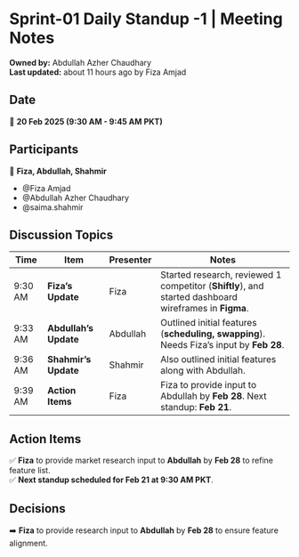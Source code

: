 # Sprint-01 Daily Standup -1 | Meeting Notes  

**Owned by:** Abdullah Azher Chaudhary  
**Last updated:** about 11 hours ago by Fiza Amjad  

## Date  
📅 **20 Feb 2025 (9:30 AM - 9:45 AM PKT)**  

## Participants  
👥 **Fiza, Abdullah, Shahmir**  
- @Fiza Amjad  
- @Abdullah Azher Chaudhary  
- @saima.shahmir  

## Discussion Topics  

| Time      | Item             | Presenter  | Notes  |
|-----------|-----------------|------------|--------|
| 9:30 AM  | **Fiza’s Update** | Fiza       | Started research, reviewed 1 competitor (**Shiftly**), and started dashboard wireframes in **Figma**. |
| 9:33 AM  | **Abdullah’s Update** | Abdullah  | Outlined initial features (**scheduling, swapping**). Needs Fiza’s input by **Feb 28**. |
| 9:36 AM  | **Shahmir’s Update** | Shahmir   | Also outlined initial features along with Abdullah. |
| 9:39 AM  | **Action Items**  | Fiza       | Fiza to provide input to Abdullah by **Feb 28**. Next standup: **Feb 21**. |

## Action Items  

✅ **Fiza** to provide market research input to **Abdullah** by **Feb 28** to refine feature list.  
✅ **Next standup scheduled for Feb 21 at 9:30 AM PKT**.  

## Decisions  

➡️ **Fiza** to provide research input to **Abdullah** by **Feb 28** to ensure feature alignment.  

